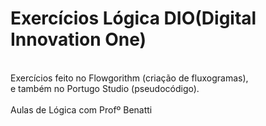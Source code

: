 <h1>Exercícios Lógica DIO(Digital Innovation One)</h1>
<br>
Exercícios feito no Flowgorithm (criação de fluxogramas),<br>
e também no Portugo Studio (pseudocódigo).<br>
<br>
Aulas de Lógica com Profº Benatti<br>
